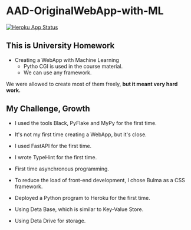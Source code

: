 # AAD-OriginalWebApp-with-ML

[![Heroku App Status](http://heroku-shields.herokuapp.com/aad-orgapp-with-ml)](https://aad-orgapp-with-ml.herokuapp.com)

## This is University Homework

- Creating a WebApp with Machine Learning
  - Pytho CGI is used in the course material.
  - We can use any framework.

We were allowed to create most of them freely, **but it meant very hard work.**

## My Challenge, Growth

- I used the tools Black, PyFlake and MyPy for the first time.
- It's not my first time creating a WebApp, but it's close.

- I used FastAPI for the first time.
- I wrote TypeHint for the first time.
- First time asynchronous programming.
- To reduce the load of front-end development, I chose Bulma as a CSS framework.

- Deployed a Python program to Heroku for the first time.
- Using Deta Base, which is similar to Key-Value Store.
- Using Deta Drive for storage.
